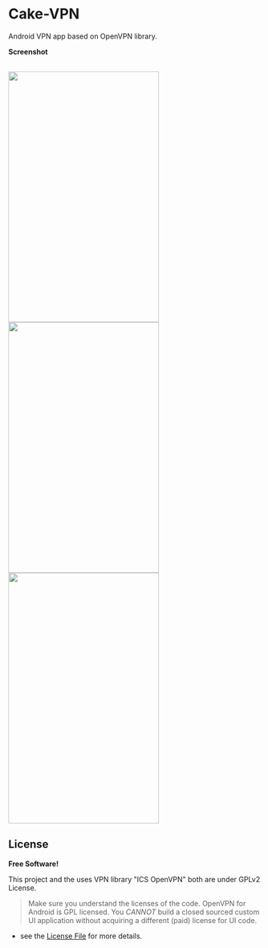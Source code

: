 # Cake-VPN
Android VPN app based on OpenVPN library.

**Screenshot**

</br>
<img height='500' width ='300' src="https://i.imgur.com/8tE1ro1.png" />
<img height='500' width ='300' src="https://i.imgur.com/dvkSdoc.png" />
<img height='500' width ='300' src="https://i.imgur.com/AD4prz7.png" />
</br>


## License
**Free Software!**

This project and the uses VPN library "ICS OpenVPN" both are under GPLv2 License.

> Make sure you understand the licenses of the code. OpenVPN for Android is GPL licensed.
> You _CANNOT_ build a closed sourced custom UI application without acquiring a different (paid) license for UI code.

- see the [License File](LICENSE) for more details.

